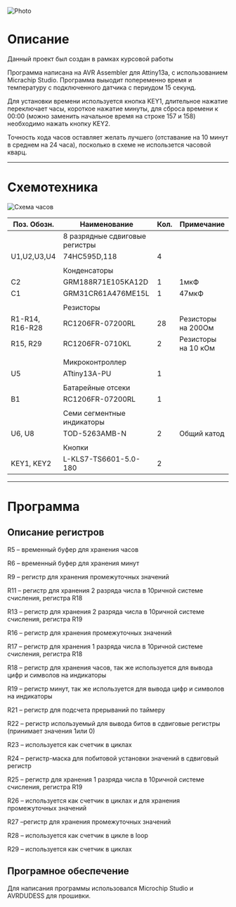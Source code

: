 ![Photo](https://user-images.githubusercontent.com/58953935/148400432-6a26731c-a8a7-4b76-8a16-7f82cbcb666e.png)

# Описание

Данный проект был создан в рамках курсовой работы

Программа написана на AVR Assembler для Attiny13a, с использованием Micrachip Studio. Программа выыодит попеременно время и температуру с подключенного датчика с периудом 15 секунд.

Для установки времени используется кнопка KEY1, длительное нажатие переключает часы, короткое нажатие минуты, для сброса времени к 00:00 (можно заменить начальное время на строке 157 и 158) необходимо нажать кнопку KEY2.

Точность хода часов оставляет желать лучшего (отставание на 10 минут в среднем на 24 часа), посколько в схеме не использется часовой кварц.
____


# Схемотехника


![Схема часов](https://user-images.githubusercontent.com/58953935/148385359-a8404a6c-9d8d-49be-a9d6-5f52ade8897d.PNG)


| Поз. Обозн.	| Наименование	| Кол.	| Примечание |
|-------|------|-------|------|
|| 8 разрядные сдвиговые регистры |||
| U1,U2,U3,U4 | 74HC595D,118 | 4 | |
| | | | | 
|| Конденсаторы |||
| C2 | GRM188R71E105KA12D |1| 1мкФ |
| C1 | GRM31CR61A476ME15L |1| 47мкФ |
| | | | |
||Резисторы|||
| R1-R14, R16-R28 | RC1206FR-07200RL | 28 | Резисторы на 200Ом |
| R15, R29 | RC1206FR-0710KL | 2 | Резисторы на 10 кОм |
| | | | |
||Микроконтроллер|||
| U5 | ATtiny13A-PU | 1 | |
| | | | |
||Батарейные отсеки|||
| B1 | RC1206FR-07200RL | 1 | |
| | | | |
|| Семи сегментные индикаторы |||
| U6, U8 | TOD-5263AMB-N | 2 | Общий катод |
| | | | |
||Кнопки|||
| KEY1, KEY2 | L-KLS7-TS6601-5.0-180| 2 | |

____

# Программа 

## Описание регистров

R5 – временный буфер для хранения часов

R6 – временный буфер для хранения минут

R9 – регистр для хранения промежуточных значений

R11 – регистр для хранения 2 разряда числа в 10ричной системе счисления, регистра R18	

R13 – регистр для хранения 2 разряда числа в 10ричной системе счисления, регистра R19	

R16 – регистр для хранения промежуточных значений

R17 – регистр для хранения 1 разряда числа в 10ричной системе счисления, регистра R18	

R18 – регистр для хранения часов, так же используется для вывода цифр и символов на индикаторы

R19 – регистр минут, так же используется для вывода цифр и символов на индикаторы

R21 – регистр для подсчета прерываний по таймеру

R22 – регистр используемый для вывода битов в сдвиговые регистры (принимает значения 1или 0)

R23 – используется как счетчик в циклах

R24 – регистр-маска для побитовой установки значений в сдвиговый регистр

R25 – регистр для хранения 1 разряда числа в 10ричной системе счисления, регистра R19	

R26 – используется как счетчик в циклах и для хранения промежуточных значений

R27 –регистр для хранения промежуточных значений

R28 – используется как счетчик в цикле в loop

R29 – используется как счетчик в циклах

## Програмное обеспечение

Для написания программы использовался Microchip Studio и AVRDUDESS для прошивки.
